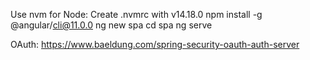 Use nvm for Node: Create .nvmrc with v14.18.0
npm install -g @angular/cli@11.0.0
ng new spa
cd spa
ng serve

OAuth: https://www.baeldung.com/spring-security-oauth-auth-server